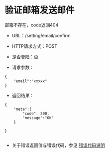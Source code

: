 # 验证邮箱发送邮件
邮箱不存在，code返回404

- URL：/setting/email/confirm

- HTTP请求方式：POST

- 是否登陆：否

- 请求参数：

```
{
    "email":"xxxxx"
}
```

- 返回结果：

```
{
    "meta":{
        "code": 200,
        "message":"OK"
    } 
    
}


```

- 关于错误返回值与错误代码，参见 [错误代码说明](../README.md)